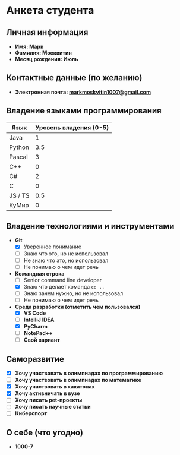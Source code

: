 # Анкета студента

## Личная информация
- **Имя: Марк**
- **Фамилия: Москвитин**
- **Месяц рождения: Июль**

## Контактные данные (по желанию)
- **Электронная почта: markmoskvitin1007@gmail.com** 

## Владение языками программирования
| Язык | Уровень владения (0-5) |
|---|--------------------|
| Java |             1       |
| Python |      3.5              |
| Pascal |         3           |
| C++ |            0        |
| C# |            2        |
| C |          0          |
| JS / TS |      0.5              |
| КуМир |            0       |

## Владение технологиями и инструментами
- **Git**
    - [x] Уверенное понимание
    - [ ] Знаю что это, но не использовал
    - [ ] Не знаю что это, но использовал
    - [ ] Не понимаю о чем идет речь
  
- **Командная строка**
    - [ ] Senior command line developer
    - [x] Знаю что делает команда `cd ..`
    - [ ] Знаю зачем нужно, но не использовал
    - [ ] Не понимаю о чем идет речь

- **Среда разработки (отметить чем пользовался)**
    - [x] **VS Code** 
    - [ ] **IntelliJ IDEA** 
    - [x] **PyCharm** 
    - [ ] **NotePad++** 
    - [ ] **Свой вариант**

## Саморазвитие

- [x] **Хочу участвовать в олимпиадах по программированию**
- [ ] **Хочу участвовать в олимпиадах по математике**
- [x] **Хочу участвовать в хакатонах**
- [x] **Хочу активничать в вузе**
- [ ] **Хочу писать pet-проекты**
- [ ] **Хочу писать научные статьи**
- [ ] **Киберспорт**

## О себе (что угодно)

- **1000-7**

